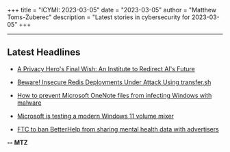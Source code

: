 +++
title = "ICYMI: 2023-03-05"
date = "2023-03-05"
author = "Matthew Toms-Zuberec"
description = "Latest stories in cybersecurity for 2023-03-05"
+++

---------------------------------------------------------------------------
## Latest Headlines
- [A Privacy Hero's Final Wish: An Institute to Redirect AI's Future](https://www.wired.com/story/peter-eckersley-ai-objectives-institute/)

- [Beware! Insecure Redis Deployments Under Attack Using transfer.sh](https://cybersecuritynews.com/insecure-redis-deployments-under-attack/)

- [How to prevent Microsoft OneNote files from infecting Windows with malware](https://www.bleepingcomputer.com/news/security/how-to-prevent-microsoft-onenote-files-from-infecting-windows-with-malware/)

- [Microsoft is testing a modern Windows 11 volume mixer](https://www.bleepingcomputer.com/news/microsoft/microsoft-is-testing-a-modern-windows-11-volume-mixer/)

- [FTC to ban BetterHelp from sharing mental health data with advertisers](https://www.bleepingcomputer.com/news/security/ftc-to-ban-betterhelp-from-sharing-mental-health-data-with-advertisers/)

**-- MTZ**